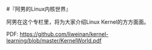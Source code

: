 #『阿男的Linux内核世界』

阿男在这个专栏里，将为大家介绍Linux Kernel的方方面面。

PDF: https://github.com/liweinan/kernel-learning/blob/master/KernelWorld.pdf
